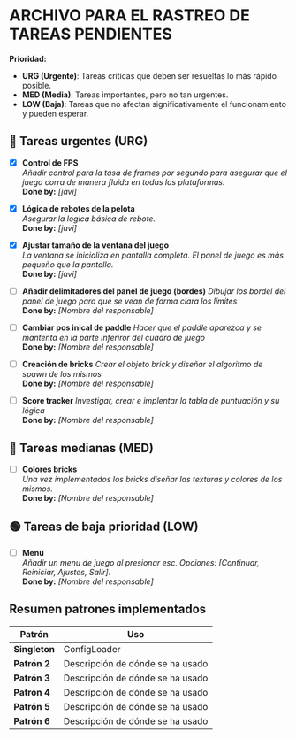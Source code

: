 # ARCHIVO PARA EL RASTREO DE TAREAS PENDIENTES
**Prioridad:**
- **URG (Urgente)**: Tareas críticas que deben ser resueltas lo más rápido posible.
- **MED (Media)**: Tareas importantes, pero no tan urgentes.
- **LOW (Baja)**: Tareas que no afectan significativamente el funcionamiento y pueden esperar.

## 🛑 Tareas urgentes (URG)

- [x] **Control de FPS**  
  *Añadir control para la tasa de frames por segundo para asegurar que el juego corra de manera fluida en todas las plataformas.*  
  **Done by:** _[javi]_

- [x] **Lógica de rebotes de la pelota**  
  *Asegurar la lógica básica de rebote.*  
  **Done by:** _[javi]_

- [x] **Ajustar tamaño de la ventana del juego**  
  *La ventana se inicializa en pantalla completa. El panel de juego es más pequeño que la pantalla.*  
  **Done by:** _[javi]_

- [ ] **Añadir delimitadores del panel de juego (bordes)**
  *Dibujar los bordel del panel de juego para que se vean de forma clara los límites*  
  **Done by:** _[Nombre del responsable]_

- [ ] **Cambiar pos inical de paddle**
  *Hacer que el paddle aparezca y se mantenta en la parte inferiror del cuadro de juego*  
  **Done by:** _[Nombre del responsable]_

- [ ] **Creación de bricks**
  *Crear el objeto brick y diseñar el algoritmo de spawn de los mismos*  
  **Done by:** _[Nombre del responsable]_

- [ ] **Score tracker**
  *Investigar, crear e implentar la tabla de puntuación y su lógica*  
  **Done by:** _[Nombre del responsable]_

## 🔶 Tareas medianas (MED)
- [ ] **Colores bricks**  
  *Una vez implementados los bricks diseñar las texturas y colores de los mismos.*  
  **Done by:** _[Nombre del responsable]_

## 🟢 Tareas de baja prioridad (LOW)
- [ ] **Menu**  
  *Añadir un menu de juego al presionar esc. Opciones: [Continuar, Reiniciar, Ajustes, Salir].*  
  **Done by:** _[Nombre del responsable]_



## Resumen patrones implementados

| **Patrón**    | **Uso**                             |
|---------------|-------------------------------------|
| **Singleton** | ConfigLoader    |
| **Patrón 2**  | Descripción de dónde se ha usado    |
| **Patrón 3**  | Descripción de dónde se ha usado    |
| **Patrón 4**  | Descripción de dónde se ha usado    |
| **Patrón 5**  | Descripción de dónde se ha usado    |
| **Patrón 6**  | Descripción de dónde se ha usado    |

